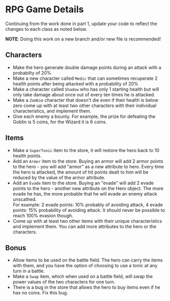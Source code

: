 # RPG Game Details

Continuing from the work done in part 1, update your code to reflect the changes to each class as noted below.

__NOTE__: Doing this work on a new branch and/or new file is recommended!

## Characters

* Make the hero generate double damage points during an attack with a probabilty of 20%
* Make a new character called `Medic` that can sometimes recuperate 2 health points after being attacked with a probability of 20%
* Make a character called `Shadow` who has only 1 starting health but will only take damage about once out of every ten times he is attacked.
* Make a `Zombie` character that doesn't die even if their health is below zero
come up with at least two other characters with their individual characteristics, and implement them.
* Give each enemy a bounty. For example, the prize for defeating the Goblin is 5 coins, for the Wizard it is 6 coins.

## Items

* Make a `SuperTonic` item to the store, it will restore the hero back to 10 health points.
* Add an `Armor` item to the store. Buying an armor will add 2 armor points to the hero - you will add "armor" as a new attribute to hero. Every time the hero is attacked, the amount of hit points dealt to him will be reduced by the value of the armor attribute.
* Add an `Evade` item to the store. Buying an "evade" will add 2 evade points to the hero - another new attribute on the Hero object. The more evade he has, the more probable that he will evade an enemy attack unscathed. <br/> For example: 2 evade points: 10% probably of avoiding attack, 4 evade points: 15% probability of avoiding attack. It should never be possible to reach 100% evasion though.
* Come up with at least two other items with their unique characteristics and implement them. You can add more attributes to the hero or the characters.

## Bonus

* Allow items to be used on the battle field. The hero can carry the items with them, and you have the option of choosing to use a tonic at any turn in a battle.
* Make a `Swap` item, which when used on a battle field, will swap the power values of the two characters for one turn.
* There is a bug in the store that allows the hero to buy items even if he has no coins. Fix this bug.
